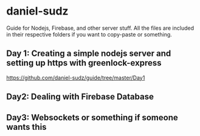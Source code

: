 # daniel-sudz
Guide for Nodejs, Firebase, and other server stuff. All the files are included in their respective folders if you want to copy-paste or something. 

## Day 1: Creating a simple nodejs server and setting up https with greenlock-express 
https://github.com/daniel-sudz/guide/tree/master/Day1

## Day2: Dealing with Firebase Database

## Day3: Websockets or something if someone wants this
